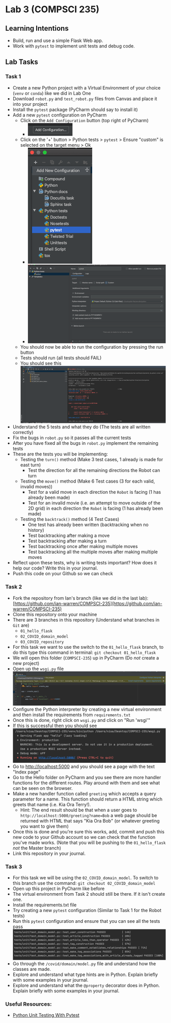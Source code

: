 # Lab 3 (COMPSCI 235)

## Learning Intentions

- Build, run and use a simple Flask Web app.
- Work with `pytest` to implement unit tests and debug code.

## Lab Tasks

### Task 1

- Create a new Python project with a Virtual Environment of your choice (`venv` or `conda`) like we did in Lab One
- Download `robot.py` and `test_robot.py` files from Canvas and place it into your project
- Install the `pytest` package (PyCharm should say to install it)
- Add a new `pytest` configuration on PyCharm
  - Click on the `Add Configuration` button (top right of PyCharm)
    - ![add-config](images/add-config.png)
  - Click on the '+' button > Python tests > `pytest` > Ensure "custom" is selected on the target menu > Ok
    - ![configuring-pytest-1](images/configuring-pytest-1.png)
    - ![configuring-pytest-2](images/configuring-pytest-2.png)
  - You should now be able to run the configuration by pressing the run button
  - Tests should run (all tests should FAIL)
  - You should see this ![tests-failing](images/tests_t1.png)
- Understand the 5 tests and what they do (The tests are all written correctly)
- Fix the bugs in `robot.py` so it passes all the current tests
- After you have fixed all the bugs in `robot.py` implement the remaining tests
- These are the tests you will be implementing:
  - Testing the `turn()` method (Make 3 test cases, 1 already is made for east turn)
    - Test the direction for all the remaining directions the Robot can turn
  - Testing the `move()` method (Make 6 Test cases (3 for each valid, invalid moves))
    - Test for a valid move in each direction the `Robot` is facing (1 has already been made)
    - Test for an invalid movie (i.e. an attempt to move outside of the 2D grid) in each direction the `Robot` is facing (1 has already been made)
  - Testing the `backtrack()` method (4 Test Cases)
    - One test has already been written (backtracking when no history)
    - Test backtracking after making a move
    - Test backtracking after making a turn
    - Test backtracking once after making multiple moves
    - Test backtracking all the multiple moves after making multiple moves
- Reflect upon these tests, why is writing tests important? How does it help our code? Write this in your journal.
- Push this code on your Github so we can check

### Task 2

- Fork the repository from Ian's branch (like we did in the last lab): [https://github.com/ian-warren/COMPSCI-235](https://github.com/ian-warren/COMPSCI-235)
- Clone this repository onto your machine
- There are 3 branches in this repository (Understand what branches in `Git` are)
  - `01_hello_flask`
  - `02_COVID_domain_model`
  - `03_COVID_repository`
- For this task we want to use the switch to the `01_hello_flask` branch, to do this type this command in terminal: `git checkout 01_hello_flask`
- We will open this folder (`COMPSCI-235`) up in PyCharm (Do _not_ create a new project)
- Open up the `wsgi.py` file ![WSGI](images/wsgi.png)
- Configure the Python interpreter by creating a new virtual environment and then install the requirements from `requirements.txt`
- Once this is done, right click on `wsgi.py` and click on "Run 'wsgi'"
- If this is successful then you should see ![running](images/running.png)
- Go to [http://localhost:5000](http://localhost:5000) and you should see a page with the text "Index page"
- Go to the Hello folder on PyCharm and you see there are more handler functions for the different routes. Play around with them and see what can be seen on the browser.
- Make a new handler function called `greeting` which accepts a query parameter for a name. This function should return a HTML string which greets that name (i.e. Kia Ora Terry!).
  - Hint: The end result should be that when a user goes to `http://localhost:5000/greeting?name=Bob` a web page should be returned with HTML that says "Kia Ora Bob" (or whatever greeting you want to give them)
- Once this is done and you're sure this works, add, commit and push this new code to your Github account so we can check that the function you've made works. (Note that you will be pushing to the `01_hello_flask` _not_ the Master branch)
- Link this repository in your journal.

### Task 3

- For this task we will be using the `02_COVID_domain_model`. To switch to this branch use the command: `git checkout 02_COVID_domain_model`
- Open up this project in PyCharm like before
- The virtual environment from Task 2 should still be there. If it isn't create one.
- Install the requirements.txt file
- Try creating a new `pytest` configuration (Similar to Task 1 for the Robot tests)
- Run this `pytest` configuration and ensure that you can see all the tests pass ![test](images/tests.png)
- Go through the `/covid/domain/model.py` file and understand how the classes are made.
- Explore and understand what type hints are in Python. Explain briefly with some examples in your journal.
- Explore and understand what the `@property` decorator does in Python. Explain briefly with some examples in your journal.

### Useful Resources:

- [Python Unit Testing With Pytest](https://www.youtube.com/watch?v=2sb5JJLpzw8)

